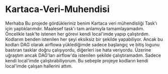 # Kartaca-Veri-Muhendisi
Merhaba Bu projede gördükleriniz benim Kartaca veri mühendisliği Task'ı için yaptıklarımdır.
Maalesef task'ı tam anlamıyla tamamlayamadım.
Öncelikle task'te istenen her görevi kendi local'imde yapıp çalıştırdım.
Kodlarım benden istenilen her şeyi eksiksiz bir şekilde yapabiliyor.
Ancak bu kodları DAG olarak airflowa yüklediğimde sadece başlangıç ve bitiş logunu bastıran tasklar doğru çalışıyordu, diğerleri ise hata veriyordu.
Üzerine uğraştım ancak DAG'ları airflow'da istenilen şekilde çalıştıramadım.
Sadece kendi local'imde çalıştırabiliyorum.
Bu sebeple projeye kodların kendi local'imde çalışan hallerini attım.
